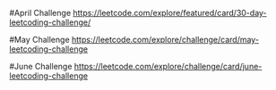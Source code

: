 #April Challenge
https://leetcode.com/explore/featured/card/30-day-leetcoding-challenge/    

#May Challenge
https://leetcode.com/explore/challenge/card/may-leetcoding-challenge

#June Challenge
https://leetcode.com/explore/challenge/card/june-leetcoding-challenge